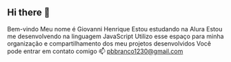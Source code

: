 ## Hi there 👋   
Bem-vindo 
Meu nome é Giovanni Henrique 
Estou estudando na Alura
Estou me desenvolvendo na linguagem JavaScript
Utilizo esse espaço para minha organização e compartilhamento dos meu projetos desenvolvidos
Você pode entrar em contato comigo 📫
pbbranco1230@gmail.com
